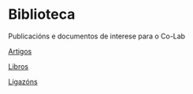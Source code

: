 # Biblioteca

Publicacións e documentos de interese para o Co-Lab

[Artigos](artigos.md)

[Libros](libros.md)

[Ligazóns](ligazons.md)

